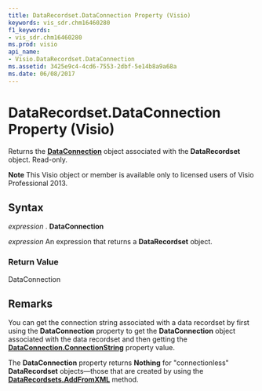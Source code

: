 ```yaml
---
title: DataRecordset.DataConnection Property (Visio)
keywords: vis_sdr.chm16460280
f1_keywords:
- vis_sdr.chm16460280
ms.prod: visio
api_name:
- Visio.DataRecordset.DataConnection
ms.assetid: 3425e9c4-4cd6-7553-2dbf-5e14b8a9a68a
ms.date: 06/08/2017
---
```



# DataRecordset.DataConnection Property (Visio)

Returns the  **[DataConnection](Visio.DataConnection.md)** object associated with the **DataRecordset** object. Read-only.


 **Note**  This Visio object or member is available only to licensed users of Visio Professional 2013.


## Syntax

 _expression_ . **DataConnection**

 _expression_ An expression that returns a **DataRecordset** object.


### Return Value

DataConnection


## Remarks

You can get the connection string associated with a data recordset by first using the  **DataConnection** property to get the **DataConnection** object associated with the data recordset and then getting the **[DataConnection.ConnectionString](Visio.DataConnection.ConnectionString.md)** property value.

The  **DataConnection** property returns **Nothing** for "connectionless" **DataRecordset** objects—those that are created by using the **[DataRecordsets.AddFromXML](Visio.DataRecordsets.AddFromXML.md)** method.



